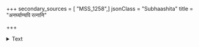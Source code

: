 +++
secondary_sources = [ "MSS_1258",]
jsonClass = "Subhaashita"
title = "अनर्घ्याण्यपि रत्नानि"

+++

<details><summary>Text</summary>

अनर्घ्याण्यपि रत्नानि लभ्यन्ते विभवैः सुखम्।  
दुर्लभो रत्नकोट्यापि क्षणोऽपि हि गतायुषः॥
</details>
